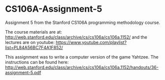 # CS106A-Assignment-5
Assignment 5 from the Stanford CS106A programming methodology course.

The course materials are at: http://web.stanford.edu/class/archive/cs/cs106a/cs106a.1152/ and the lectures are on youtube: https://www.youtube.com/playlist?list=PL84A56BC7F4A1F852/

This assignment was to write a computer version of the game Yahtzee. The instructions can be found here: http://web.stanford.edu/class/archive/cs/cs106a/cs106a.1152/handouts/36-assignment-5.pdf
